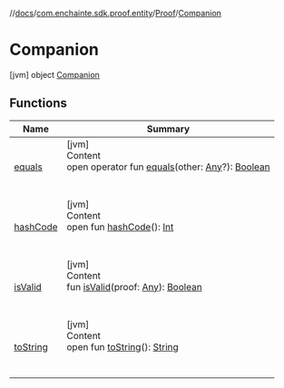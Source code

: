 //[docs](../../../index.md)/[com.enchainte.sdk.proof.entity](../../index.md)/[Proof](../index.md)/[Companion](index.md)



# Companion  
 [jvm] object [Companion](index.md)   


## Functions  
  
|  Name|  Summary| 
|---|---|
| <a name="kotlin/Any/equals/#kotlin.Any?/PointingToDeclaration/"></a>[equals](index.md#%5Bkotlin%2FAny%2Fequals%2F%23kotlin.Any%3F%2FPointingToDeclaration%2F%5D%2FFunctions%2F-1139378292)| <a name="kotlin/Any/equals/#kotlin.Any?/PointingToDeclaration/"></a>[jvm]  <br>Content  <br>open operator fun [equals](index.md#%5Bkotlin%2FAny%2Fequals%2F%23kotlin.Any%3F%2FPointingToDeclaration%2F%5D%2FFunctions%2F-1139378292)(other: [Any](https://kotlinlang.org/api/latest/jvm/stdlib/kotlin/-any/index.html)?): [Boolean](https://kotlinlang.org/api/latest/jvm/stdlib/kotlin/-boolean/index.html)  <br><br><br>
| <a name="kotlin/Any/hashCode/#/PointingToDeclaration/"></a>[hashCode](index.md#%5Bkotlin%2FAny%2FhashCode%2F%23%2FPointingToDeclaration%2F%5D%2FFunctions%2F-1139378292)| <a name="kotlin/Any/hashCode/#/PointingToDeclaration/"></a>[jvm]  <br>Content  <br>open fun [hashCode](index.md#%5Bkotlin%2FAny%2FhashCode%2F%23%2FPointingToDeclaration%2F%5D%2FFunctions%2F-1139378292)(): [Int](https://kotlinlang.org/api/latest/jvm/stdlib/kotlin/-int/index.html)  <br><br><br>
| <a name="com.enchainte.sdk.proof.entity/Proof.Companion/isValid/#kotlin.Any/PointingToDeclaration/"></a>[isValid](is-valid.md)| <a name="com.enchainte.sdk.proof.entity/Proof.Companion/isValid/#kotlin.Any/PointingToDeclaration/"></a>[jvm]  <br>Content  <br>fun [isValid](is-valid.md)(proof: [Any](https://kotlinlang.org/api/latest/jvm/stdlib/kotlin/-any/index.html)): [Boolean](https://kotlinlang.org/api/latest/jvm/stdlib/kotlin/-boolean/index.html)  <br><br><br>
| <a name="kotlin/Any/toString/#/PointingToDeclaration/"></a>[toString](index.md#%5Bkotlin%2FAny%2FtoString%2F%23%2FPointingToDeclaration%2F%5D%2FFunctions%2F-1139378292)| <a name="kotlin/Any/toString/#/PointingToDeclaration/"></a>[jvm]  <br>Content  <br>open fun [toString](index.md#%5Bkotlin%2FAny%2FtoString%2F%23%2FPointingToDeclaration%2F%5D%2FFunctions%2F-1139378292)(): [String](https://kotlinlang.org/api/latest/jvm/stdlib/kotlin/-string/index.html)  <br><br><br>

